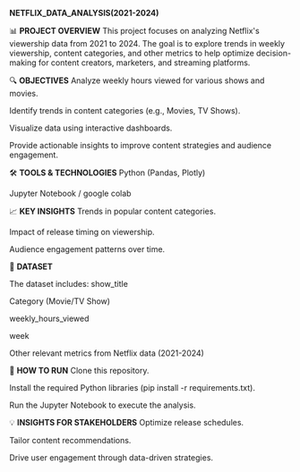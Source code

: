 **NETFLIX_DATA_ANALYSIS(2021-2024)**

📊 **PROJECT OVERVIEW**
This project focuses on analyzing Netflix's viewership data from 2021 to 2024. The goal is to explore trends in weekly viewership, content categories, and other metrics to help optimize decision-making for content creators, marketers, and streaming platforms.

🔍 **OBJECTIVES**
Analyze weekly hours viewed for various shows and movies.

Identify trends in content categories (e.g., Movies, TV Shows).

Visualize data using interactive dashboards.

Provide actionable insights to improve content strategies and audience engagement.

🛠️ **TOOLS & TECHNOLOGIES**
Python (Pandas, Plotly)

Jupyter Notebook / google colab

📈 **KEY INSIGHTS**
Trends in popular content categories.

Impact of release timing on viewership.

Audience engagement patterns over time.

📂 **DATASET**

The dataset includes:
  show_title
  
  Category (Movie/TV Show)
  
  weekly_hours_viewed
  
  week
  
  Other relevant metrics from Netflix data (2021-2024)

🚀 **HOW TO RUN**
Clone this repository.

Install the required Python libraries (pip install -r requirements.txt).

Run the Jupyter Notebook to execute the analysis.

💡 **INSIGHTS FOR STAKEHOLDERS**
Optimize release schedules.

Tailor content recommendations.

Drive user engagement through data-driven strategies.
